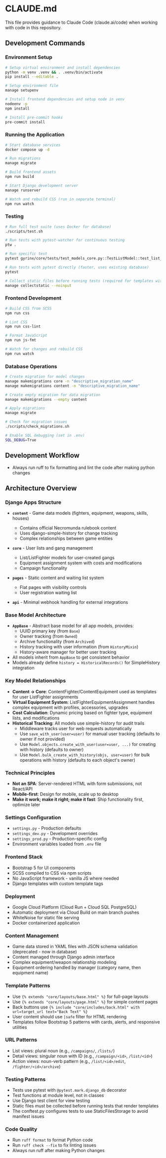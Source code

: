 # CLAUDE.md

This file provides guidance to Claude Code (claude.ai/code) when working with code in this repository.

## Development Commands

### Environment Setup
```bash
# Setup virtual environment and install dependencies
python -m venv .venv && . .venv/bin/activate
pip install --editable .

# Setup environment file
manage setupenv

# Install frontend dependencies and setup node in venv
nodeenv -p
npm install

# Install pre-commit hooks
pre-commit install
```

### Running the Application
```bash
# Start database services
docker compose up -d

# Run migrations
manage migrate

# Build frontend assets
npm run build

# Start Django development server
manage runserver

# Watch and rebuild CSS (run in separate terminal)
npm run watch
```

### Testing
```bash
# Run full test suite (uses Docker for database)
./scripts/test.sh

# Run tests with pytest-watcher for continuous testing
ptw .

# Run specific test
pytest gyrinx/core/tests/test_models_core.py::TestListModel::test_list_creation

# Run tests with pytest directly (faster, uses existing database)
pytest

# Collect static files before running tests (required for templates with static assets)
manage collectstatic --noinput
```

### Frontend Development
```bash
# Build CSS from SCSS
npm run css

# Lint CSS
npm run css-lint

# Format JavaScript
npm run js-fmt

# Watch for changes and rebuild CSS
npm run watch
```

### Database Operations
```bash
# Create migration for model changes
manage makemigrations core -n "descriptive_migration_name"
manage makemigrations content -n "descriptive_migration_name"

# Create empty migration for data migration
manage makemigrations --empty content

# Apply migrations
manage migrate

# Check for migration issues
./scripts/check_migrations.sh

# Enable SQL debugging (set in .env)
SQL_DEBUG=True
```

## Development Workflow

- Always run ruff to fix formatting and lint the code after making python changes

## Architecture Overview

### Django Apps Structure
- **`content`** - Game data models (fighters, equipment, weapons, skills, houses)
  - Contains official Necromunda rulebook content
  - Uses django-simple-history for change tracking
  - Complex relationships between game entities

- **`core`** - User lists and gang management
  - List/ListFighter models for user-created gangs
  - Equipment assignment system with costs and modifications
  - Campaign functionality

- **`pages`** - Static content and waiting list system
  - Flat pages with visibility controls
  - User registration waiting list

- **`api`** - Minimal webhook handling for external integrations

### Base Model Architecture
- **`AppBase`** - Abstract base model for all app models, provides:
  - UUID primary key (from `Base`)
  - Owner tracking (from `Owned`)
  - Archive functionality (from `Archived`)
  - History tracking with user information (from `HistoryMixin`)
  - History-aware manager for better user tracking
- All models inherit from `AppBase` to get consistent behavior
- Models already define `history = HistoricalRecords()` for SimpleHistory integration

### Key Model Relationships
- **Content → Core**: ContentFighter/ContentEquipment used as templates for user ListFighter assignments
- **Virtual Equipment System**: ListFighterEquipmentAssignment handles complex equipment with profiles, accessories, upgrades
- **Cost Calculation**: Dynamic pricing based on fighter type, equipment lists, and modifications
- **Historical Tracking**: All models use simple-history for audit trails
  - Middleware tracks user for web requests automatically
  - Use `save_with_user(user=user)` for manual user tracking (defaults to owner if not provided)
  - Use `Model.objects.create_with_user(user=user, ...)` for creating with history (defaults to owner)
  - Use `Model.bulk_create_with_history(objs, user=user)` for bulk operations with history (defaults to each object's owner)

### Technical Principles
- **Not an SPA**: Server-rendered HTML with form submissions, not React/API
- **Mobile-first**: Design for mobile, scale up to desktop
- **Make it work; make it right; make it fast**: Ship functionality first, optimize later

### Settings Configuration
- `settings.py` - Production defaults
- `settings_dev.py` - Development overrides
- `settings_prod.py` - Production-specific config
- Environment variables loaded from `.env` file

### Frontend Stack
- Bootstrap 5 for UI components
- SCSS compiled to CSS via npm scripts
- No JavaScript framework - vanilla JS where needed
- Django templates with custom template tags

### Deployment
- Google Cloud Platform (Cloud Run + Cloud SQL PostgreSQL)
- Automatic deployment via Cloud Build on main branch pushes
- WhiteNoise for static file serving
- Docker containerized application

### Content Management
- Game data stored in YAML files with JSON schema validation (deprecated - now in database)
- Content managed through Django admin interface
- Complex equipment/weapon relationship modeling
- Equipment ordering handled by manager (category name, then equipment name)

### Template Patterns
- Use `{% extends "core/layouts/base.html" %}` for full-page layouts
- Use `{% extends "core/layouts/page.html" %}` for simple content pages
- Back buttons use `{% include "core/includes/back.html" with url=target_url text="Back Text" %}`
- User content should use `|safe` filter for HTML rendering
- Templates follow Bootstrap 5 patterns with cards, alerts, and responsive utilities

### URL Patterns
- List views: plural noun (e.g., `/campaigns/`, `/lists/`)
- Detail views: singular noun with ID (e.g., `/campaign/<id>`, `/list/<id>`)
- Action views: noun-verb pattern (e.g., `/list/<id>/edit`, `/fighter/<id>/archive`)

### Testing Patterns
- Tests use pytest with `@pytest.mark.django_db` decorator
- Test functions at module level, not in classes
- Use Django test client for view testing
- Static files must be collected before running tests that render templates
- The conftest.py configures tests to use StaticFilesStorage to avoid manifest issues

### Code Quality
- Run `ruff format` to format Python code
- Run `ruff check --fix` to fix linting issues
- Always run ruff after making Python changes
